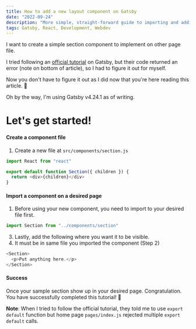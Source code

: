 ```yaml
---
title: How to add a new layout component on Gatsby
date: "2022-09-24"
description: "More simple, straight-forward guide to importing and adding a new layout component to a home page or other file. Easier than an official guide."
tags: Gatsby, React, Development, Webdev
---
```


I want to create a simple section component to implement on other page file.

I tried following an [official tutorial](https://www.gatsbyjs.com/docs/how-to/routing/layout-components/) on Gatsby,
but their code returned an error (note on bottom of article),
so I had to figure it out for myself.

Now you don't have to figure it out as I did now that you're here reading this article. 🥳

Oh by the way, I'm using Gatsby v4.24.1 as of writing.

# Let's get started!

#### Create a component file

1. Create a new file at `src/components/section.js`

```javascript
import React from "react"

export default function Section({ children }) {
  return <div>{children}</div>
}
```

#### Import a component on a desired page

1. Before using your new component, you need to import to your desired file first.

```javascript
import Section from "../components/section"
```

3. Lastly, add the following where you want it to be visible.
4. It must be in same file you imported the component (Step 2)

```javascript
<Section>
  <p>Put anything here.</p>
</Section>
```

#### Success

Once your sample section show up in your desired page.
Congratulation. You have successfully completed this tutorial! 🎉

<b>Note</b>: When I tried to follow the official tutorial, they told me to use `export default` function but
home page `pages/index.js` rejected multiple `export default` calls.
